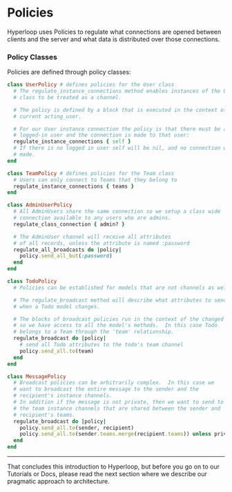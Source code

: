 # Policies

Hyperloop uses Policies to regulate what connections are opened between clients and the server and what data is distributed over those connections.

### Policy Classes

Policies are defined through policy classes:

```ruby
class UserPolicy # defines policies for the User class
  # The regulate_instance_connections method enables instances of the User
  # class to be treated as a channel.

  # The policy is defined by a block that is executed in the context of the
  # current acting_user.

  # For our User instance connection the policy is that there must be a
  # logged-in user and the connection is made to that user:
  regulate_instance_connections { self }
  # If there is no logged in user self will be nil, and no connection will be
  # made.
end

class TeamPolicy # defines policies for the Team class
  # Users can only connect to Teams that they belong to
  regulate_instance_connections { teams }
end

class AdminUserPolicy
  # All AdminUsers share the same connection so we setup a class wide
  # connection available to any users who are admins.
  regulate_class_connection { admin? }

  # The AdminUser channel will receive all attributes
  # of all records, unless the attribute is named :password
  regulate_all_broadcasts do |policy|
    policy.send_all_but(:password)
  end
end

class TodoPolicy
  # Policies can be established for models that are not channels as well.

  # The regulate_broadcast method will describe what attributes to send
  # when a Todo model changes.

  # The blocks of broadcast policies run in the context of the changed model
  # so we have access to all the model's methods.  In this case Todo
  # belongs to a Team through the 'team' relationship.
  regulate_broadcast do |policy|
    # send all Todo attributes to the todo's team channel
    policy.send_all.to(team)
  end
end

class MessagePolicy
  # Broadcast policies can be arbitrarily complex.  In this case we
  # want to broadcast the entire message to the sender and the
  # recipient's instance channels.
  # In addition if the message is not private, then we want to send to all
  # the team instance channels that are shared between the sender and
  # recipient's teams.
  regulate_broadcast do |policy|
    policy.send_all.to(sender, recipient)
    policy.send_all.to(sender.teams.merge(recipient.teams)) unless private?
  end
end
```

--------------------------

That concludes this introduction to Hyperloop, but before you go on to our Tutorials or Docs, please read the next section where we describe our pragmatic approach to architecture.
